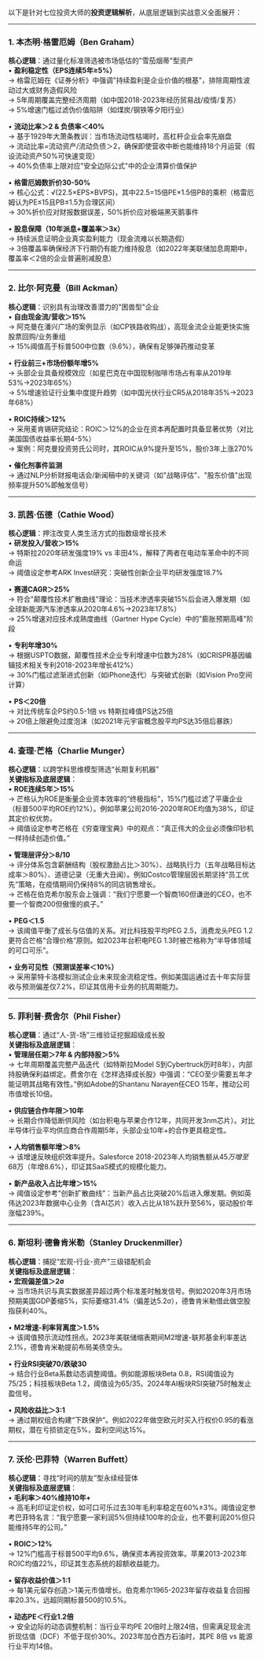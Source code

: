 以下是针对七位投资大师的**投资逻辑解析**，从底层逻辑到实战意义全面展开：

---

### 1. 本杰明·格雷厄姆（Ben Graham）
**核心逻辑**：通过量化标准筛选被市场低估的"雪茄烟蒂"型资产  
• **盈利稳定性（EPS连续5年≥5%）**  
  → 格雷厄姆在《证券分析》中强调"持续盈利是企业价值的根基"，排除周期性波动过大或财务造假风险  
  → 5年周期覆盖完整经济周期（如中国2018-2023年经历贸易战/疫情/复苏）  
  → 5%增速门槛过滤伪价值陷阱（如煤炭/钢铁等夕阳行业）  

• **流动比率＞2 & 负债率＜40%**  
  → 基于1929年大萧条教训：当市场流动性枯竭时，高杠杆企业会率先崩盘  
  → 流动比率=流动资产/流动负债＞2，确保即使营收中断也能维持18个月运营（假设流动资产50%可快速变现）  
  → 40%负债率上限对应"安全边际公式"中的企业清算价值保护  

• **格雷厄姆数折价30-50%**  
  → 核心公式：√(22.5×EPS×BVPS)，其中22.5=15倍PE×1.5倍PB的乘积（格雷厄姆认为PE≤15且PB≤1.5为合理区间）  
  → 30%折价应对财报数据误差，50%折价应对极端黑天鹅事件  

• **股息保障（10年派息+覆盖率＞3x）**  
  → 持续派息证明企业真实盈利能力（现金流难以长期造假）  
  → 3倍覆盖率确保经济下行期仍有能力维持股息（如2022年美联储加息周期中，覆盖率＜2倍的企业普遍削减股息）  

---

### 2. 比尔·阿克曼（Bill Ackman）
**核心逻辑**：识别具有治理改善潜力的"困兽型"企业  
• **自由现金流/营收＞15%**  
  → 阿克曼在潘兴广场的案例显示（如CP铁路收购战），高现金流企业能更快实施股票回购/业务重组  
  → 15%阈值高于标普500中位数（9.6%），确保有足够弹药推动变革  

• **行业前三+市场份额年增5%**  
  → 头部企业具备规模效应（如星巴克在中国现制咖啡市场占有率从2019年53%→2023年65%）  
  → 5%增速验证行业集中度提升趋势（如中国光伏行业CR5从2018年35%→2023年68%）  

• **ROIC持续＞12%**  
  → 采用麦肯锡研究结论：ROIC＞12%的企业在资本再配置时具备显著优势（对比美国国债收益率长期4-5%）  
  → 案例：阿克曼投资劳氏公司时，其ROIC从9%提升至15%，股价3年上涨270%  

• **催化剂事件监测**  
  → 通过NLP分析财报电话会/新闻稿中的关键词（如"战略评估"、"股东价值"出现频率提升50%即触发信号）  

---

### 3. 凯茜·伍德（Cathie Wood）
**核心逻辑**：押注改变人类生活方式的指数级增长技术  
• **研发投入/营收＞15%**  
  → 特斯拉2020年研发强度19% vs 丰田4%，解释了两者在电动车革命中的不同命运  
  → 阈值设定参考ARK Invest研究：突破性创新企业平均研发强度18.7%  

• **赛道CAGR＞25%**  
  → 符合"颠覆性技术扩散曲线"理论：当技术渗透率突破15%后会进入爆发期（如全球新能源汽车渗透率从2020年4.6%→2023年17.8%）  
  → 25%增速对应技术成熟度曲线（Gartner Hype Cycle）中的"膨胀预期高峰"阶段  

• **专利年增30%**  
  → 根据USPTO数据，颠覆性技术企业专利增速中位数为28%（如CRISPR基因编辑技术相关专利2018-2023年增长412%）  
  → 30%门槛过滤渐进式创新（如iPhone迭代）与突破式创新（如Vision Pro空间计算）  

• **PS＜20倍**  
  → 对比传统车企PS约0.5-1倍 vs 特斯拉峰值PS达25倍  
  → 20倍上限避免过度泡沫（如2021年元宇宙概念股平均PS达35倍后暴跌）  

---


### 4. 查理·芒格（Charlie Munger）  
**核心逻辑**：以跨学科思维模型筛选“长期复利机器”  
**关键指标及底层逻辑**：  
• **ROE连续5年＞15%**  
  → 芒格认为ROE是衡量企业资本效率的“终极指标”，15%门槛过滤了平庸企业（标普500平均ROE约12%）。例如苹果公司2016-2020年ROE均值为38%，印证其定价权优势。  
  → 阈值设定参考芒格在《穷查理宝典》中的观点：“真正伟大的企业必须像印钞机一样持续创造价值。”  

• **管理层评分＞8/10**  
  → 评分体系包含薪酬结构（股权激励占比＞30%）、战略执行力（五年战略目标达成率＞80%）、道德记录（无重大丑闻）。例如Costco管理层因长期坚持“员工优先”策略，在疫情期间仍保持8%的同店销售增长。  
  → 芒格在伯克希尔股东会上强调：“我们宁愿要一个智商160但谦逊的CEO，也不要一个智商200但傲慢的疯子。”  

• **PEG＜1.5**  
  → 该阈值平衡了成长与估值的关系。对比科技股平均PEG 2.5，消费龙头PEG 1.2更符合芒格“合理价格”原则。如2023年台积电PEG 1.3时被芒格称为“半导体领域的可口可乐”。  

• **业务可见性（预测误差率＜10%）**  
  → 采用蒙特卡洛模拟测试企业未来现金流稳定性。例如美国运通过去十年实际营收与预测偏差仅7.2%，印证其信用卡业务的抗周期能力。  

---

### 5. 菲利普·费舍尔（Phil Fisher）  
**核心逻辑**：通过“人-货-场”三维验证挖掘超级成长股  
**关键指标及底层逻辑**：  
• **管理层任期＞7年 & 内部持股＞5%**  
  → 七年周期覆盖完整产品迭代（如特斯拉Model S到Cybertruck历时8年），内部持股确保利益绑定。费舍尔在《怎样选择成长股》中强调：“CEO至少需要五年才能证明其战略有效性。”例如Adobe的Shantanu Narayen任CEO 15年，推动公司市值增长10倍。  

• **供应链合作年限＞10年**  
  → 长期合作降低断供风险（如台积电与苹果合作12年，共同开发3nm芯片）。对比半导体行业平均供应商合作周期5年，头部企业10年+的合作更具稳定性。  

• **人均销售额年增＞8%**  
  → 该增速反映组织效率提升。Salesforce 2018-2023年人均销售额从$45万增至$68万（年增8.6%），印证其SaaS模式的规模化能力。  

• **新产品收入占比年增＞15%**  
  → 阈值设定参考“创新扩散曲线”：当新产品占比突破20%后进入爆发期。例如英伟达2023年数据中心业务（含AI芯片）收入占比从18%跃升至56%，驱动股价年涨幅239%。  

---

### 6. 斯坦利·德鲁肯米勒（Stanley Druckenmiller）  
**核心逻辑**：捕捉“宏观-行业-资产”三级错配机会  
**关键指标及底层逻辑**：  
• **宏观偏差值＞2σ**  
  → 当市场共识与真实数据差异超过两个标准差时触发信号。例如2020年3月市场预期美国GDP萎缩5%，实际萎缩31.4%（偏差达5.2σ），德鲁肯米勒借此做空股指获利40%。  

• **M2增速-利率背离度＞1.5%**  
  → 该阈值预示流动性拐点。2023年美联储缩表期间M2增速-联邦基金利率差达2.1%，德鲁肯米勒提前布局美债空头。  

• **行业RSI突破70/跌破30**  
  → 结合行业Beta系数动态调整阈值。例如能源板块Beta 0.8，RSI阈值设为75/25；科技板块Beta 1.2，阈值设为65/35。2024年AI板块RSI突破75时触发止盈信号。  

• **风险收益比＞3:1**  
  → 通过期权组合构建“下跌保护”。例如2022年做空欧元时买入行权价0.95的看涨期权，潜在亏损锁定在5%，盈利空间达15%。  

---

### 7. 沃伦·巴菲特（Warren Buffett）  
**核心逻辑**：寻找“时间的朋友”型永续经营体  
**关键指标及底层逻辑**：  
• **毛利率＞40%维持10年+**  
  → 高毛利印证定价权，如可口可乐过去30年毛利率稳定在60%±3%。阈值设定参考巴菲特名言：“我宁愿要一家利润5%但持续100年的企业，也不要利润20%但只能维持5年的公司。”  

• **ROIC＞12%**  
  → 12%门槛高于标普500平均9.6%，确保资本再投资效率。苹果2013-2023年ROIC均值22%，印证其生态系统的超额收益能力。  

• **留存收益价值＞1:1**  
  → 每1美元留存创造＞1美元市值增长。伯克希尔1965-2023年留存收益复合回报率20.3%，远超同期标普500的10.5%。  

• **动态PE＜行业1.2倍**  
  → 安全边际的动态调整机制：当行业平均PE 20倍时上限24倍，但需满足现金流折现估值（DCF）不低于现价30%。2023年加仓西方石油时，其PE 8倍 vs 能源行业平均14倍。   
